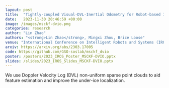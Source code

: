 ```yaml
---
layout: post
title:  "Tightly-coupled Visual-DVL-Inertial Odometry for Robot-based Ice-water Boundary Exploration"
date:   2023-11-30 20:46:59 +00:00
image: /images/msckf-dvio.png
categories: research
author: "Lin Zhao"
authors: "<strong>Lin Zhao</strong>, Mingxi Zhou, Brice Loose"
venue: "International Conference on Intelligent Robots and Systems (IROS)"
arxiv: https://arxiv.org/abs/2303.17005
code: https://github.com/GSO-soslab/msckf_dvio
poster: /posters/2023_IROS_Poster_MSCKF-DVIO.pptx
slides: /slides/2023_IROS_Slides_MSCKF-DVIO.pptx
---
```

We use Doppler Velocity Log (DVL) non-uniform sparse point clouds to aid feature estimation and improve the under-ice localization.